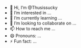 - 👋 Hi, I’m @Thusissucky
- 👀 I’m interested in ...
- 🌱 I’m currently learning ...
- 💞️ I’m looking to collaborate on ...
- 📫 How to reach me ...
- 😄 Pronouns: ...
- ⚡ Fun fact: ...

<!---
Thusissucky/Thusissucky is a ✨ special ✨ repository because its `README.md` (this file) appears on your GitHub profile.
You can click the Preview link to take a look at your changes.
--->
